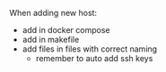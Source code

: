 When adding new host:

- add in docker compose
- add in makefile
- add files in files with correct naming
    - remember to auto add ssh keys
